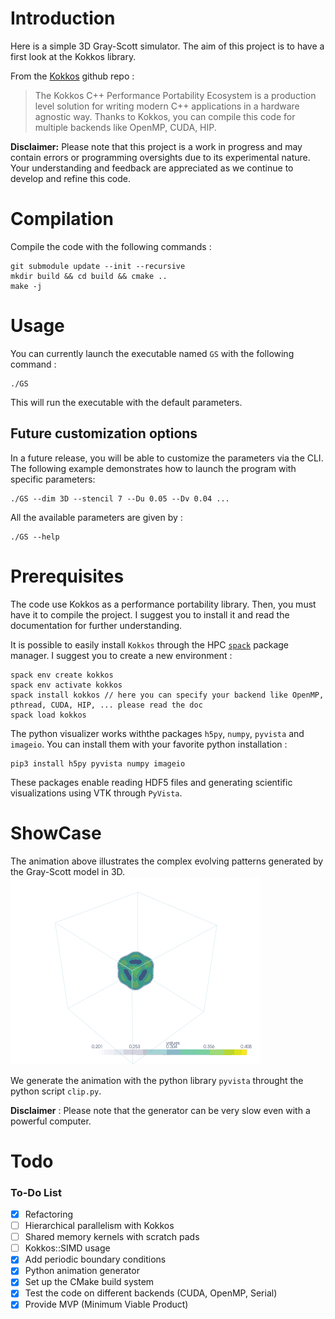 # Introduction
 Here is a simple 3D Gray-Scott simulator. 
 The aim of this project is to have a first look at the Kokkos library.

 From the [Kokkos](https://github.com/kokkos) github repo : 
> The Kokkos C++ Performance Portability Ecosystem is a production level solution for writing modern C++ applications in a hardware agnostic way.
Thanks to Kokkos, you can compile this code for multiple backends like OpenMP, CUDA, HIP.


**Disclaimer:** Please note that this project is a work in progress and may contain errors or programming oversights due to its experimental nature. Your understanding and feedback are appreciated as we continue to develop and refine this code.

# Compilation
Compile the code with the following commands : 
```
git submodule update --init --recursive
mkdir build && cd build && cmake ..
make -j 
```

# Usage
You can currently launch the executable named `GS` with the following command :
```
./GS
```
This will run the executable with the default parameters.
## Future customization options

In a future release, you will be able to customize the parameters via the CLI. The following example demonstrates how to launch the program with specific parameters:
```
./GS --dim 3D --stencil 7 --Du 0.05 --Dv 0.04 ...
```
All the available parameters are given by : 
```
./GS --help
```

# Prerequisites
The code use Kokkos as a performance portability library. Then, you must have it to compile the project.
I suggest you to install it and read the documentation for further understanding. 

It is possible to easily install `Kokkos` through the HPC [`spack`](https://github.com/spack) package manager. I suggest you to create a new environment : 
```
spack env create kokkos
spack env activate kokkos
spack install kokkos // here you can specify your backend like OpenMP, pthread, CUDA, HIP, ... please read the doc
spack load kokkos
```

The python visualizer works withthe packages `h5py`, `numpy`, `pyvista` and `imageio`. You can install them with your favorite python installation : 
```
pip3 install h5py pyvista numpy imageio
```
These packages enable reading HDF5 files and generating scientific visualizations using VTK through `PyVista`.

# ShowCase
The animation above illustrates the complex evolving patterns generated by the Gray-Scott model in 3D. 
![Animation](media/GS_3D_compressed.gif)

We generate the animation with the python library `pyvista` throught the python script `clip.py`. 

**Disclaimer** : Please note that the generator can be very slow even with a powerful computer. 

# Todo 
### To-Do List

- [x] Refactoring
- [ ] Hierarchical parallelism with Kokkos
- [ ] Shared memory kernels with scratch pads
- [ ] Kokkos::SIMD usage
- [x] Add periodic boundary conditions
- [x] Python animation generator
- [x] Set up the CMake build system
- [x] Test the code on different backends (CUDA, OpenMP, Serial)
- [x] Provide MVP (Minimum Viable Product)
